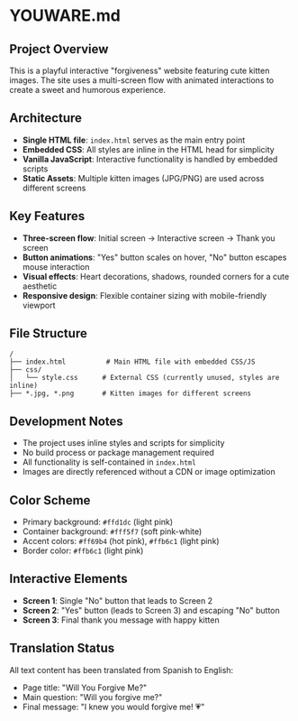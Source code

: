 # YOUWARE.md

## Project Overview

This is a playful interactive "forgiveness" website featuring cute kitten images. The site uses a multi-screen flow with animated interactions to create a sweet and humorous experience.

## Architecture

- **Single HTML file**: `index.html` serves as the main entry point
- **Embedded CSS**: All styles are inline in the HTML head for simplicity
- **Vanilla JavaScript**: Interactive functionality is handled by embedded scripts
- **Static Assets**: Multiple kitten images (JPG/PNG) are used across different screens

## Key Features

- **Three-screen flow**: Initial screen → Interactive screen → Thank you screen
- **Button animations**: "Yes" button scales on hover, "No" button escapes mouse interaction
- **Visual effects**: Heart decorations, shadows, rounded corners for a cute aesthetic
- **Responsive design**: Flexible container sizing with mobile-friendly viewport

## File Structure

```
/
├── index.html          # Main HTML file with embedded CSS/JS
├── css/
│   └── style.css      # External CSS (currently unused, styles are inline)
├── *.jpg, *.png       # Kitten images for different screens
```

## Development Notes

- The project uses inline styles and scripts for simplicity
- No build process or package management required
- All functionality is self-contained in `index.html`
- Images are directly referenced without a CDN or image optimization

## Color Scheme

- Primary background: `#ffd1dc` (light pink)
- Container background: `#fff5f7` (soft pink-white)
- Accent colors: `#ff69b4` (hot pink), `#ffb6c1` (light pink)
- Border color: `#ffb6c1` (light pink)

## Interactive Elements

- **Screen 1**: Single "No" button that leads to Screen 2
- **Screen 2**: "Yes" button (leads to Screen 3) and escaping "No" button
- **Screen 3**: Final thank you message with happy kitten

## Translation Status

All text content has been translated from Spanish to English:
- Page title: "Will You Forgive Me?"
- Main question: "Will you forgive me?"
- Final message: "I knew you would forgive me! 💗"